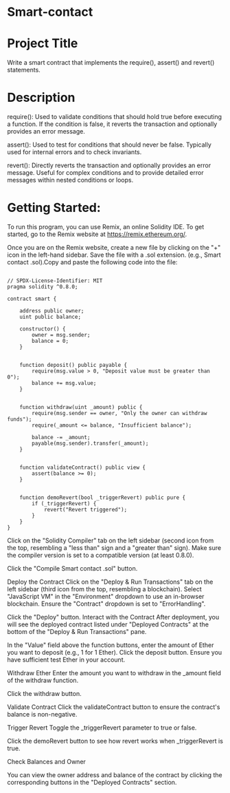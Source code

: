 # Smart-contact
# Project Title
 Write a smart contract that implements the require(), assert() and revert() statements.
# Description
require():
Used to validate conditions that should hold true before executing a function.
If the condition is false, it reverts the transaction and optionally provides an error message.

assert():
Used to test for conditions that should never be false.
Typically used for internal errors and to check invariants.


revert():
Directly reverts the transaction and optionally provides an error message.
Useful for complex conditions and to provide detailed error messages within nested conditions or loops.

# Getting Started: 
To run this program, you can use Remix, an online Solidity IDE. To get started, go to the Remix website at https://remix.ethereum.org/.

Once you are on the Remix website, create a new file by clicking on the "+" icon in the left-hand sidebar. Save the file with a .sol extension. (e.g., Smart contact .sol).Copy and paste the following code into the file:
```

// SPDX-License-Identifier: MIT
pragma solidity ^0.8.0;

contract smart {

    address public owner;
    uint public balance;

    constructor() {
        owner = msg.sender;
        balance = 0;
    }

    
    function deposit() public payable {
        require(msg.value > 0, "Deposit value must be greater than 0");
        balance += msg.value;
    }

    
    function withdraw(uint _amount) public {
        require(msg.sender == owner, "Only the owner can withdraw funds");
        require(_amount <= balance, "Insufficient balance");

        balance -= _amount;
        payable(msg.sender).transfer(_amount);
    }

    
    function validateContract() public view {
        assert(balance >= 0);
    }

    
    function demoRevert(bool _triggerRevert) public pure {
        if (_triggerRevert) {
            revert("Revert triggered");
        }
    }
}

```

Click on the "Solidity Compiler" tab on the left sidebar (second icon from the top, resembling a "less than" sign and a "greater than" sign).
Make sure the compiler version is set to a compatible version (at least 0.8.0).

Click the "Compile Smart contact .sol" button.

 Deploy the Contract Click on the "Deploy & Run Transactions" tab on the left sidebar (third icon from the top, resembling a blockchain).
Select "JavaScript VM" in the "Environment" dropdown to use an in-browser blockchain.
Ensure the "Contract" dropdown is set to "ErrorHandling".

Click the "Deploy" button.
 Interact with the Contract After deployment, you will see the deployed contract listed under "Deployed Contracts" at the bottom of the "Deploy & Run Transactions" pane.

In the "Value" field above the function buttons, enter the amount of Ether you want to deposit (e.g., 1 for 1 Ether).
Click the deposit button. Ensure you have sufficient test Ether in your account.

Withdraw Ether
Enter the amount you want to withdraw in the _amount field of the withdraw function.

Click the withdraw button.

Validate Contract
Click the validateContract button to ensure the contract's balance is non-negative.

Trigger Revert
Toggle the _triggerRevert parameter to true or false.

Click the demoRevert button to see how revert works when _triggerRevert is true.

 Check Balances and Owner
 
You can view the owner address and balance of the contract by clicking the corresponding buttons in the "Deployed Contracts" section.


